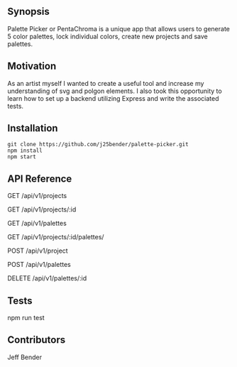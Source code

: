 ## Synopsis

Palette Picker or PentaChroma is a unique app that allows users to generate 5 color palettes, lock individual colors, create new projects and save palettes.

## Motivation

As an artist myself I wanted to create a useful tool and increase my understanding of svg and polgon elements. I also took
this opportunity to learn how to set up a backend utilizing Express and write the associated tests.

## Installation
```
git clone https://github.com/j25bender/palette-picker.git
npm install
npm start
```

## API Reference 
GET /api/v1/projects

GET /api/v1/projects/:id

GET /api/v1/palettes

GET /api/v1/projects/:id/palettes/

POST /api/v1/project

POST /api/v1/palettes

DELETE /api/v1/palettes/:id

## Tests

npm run test


## Contributors

Jeff Bender

